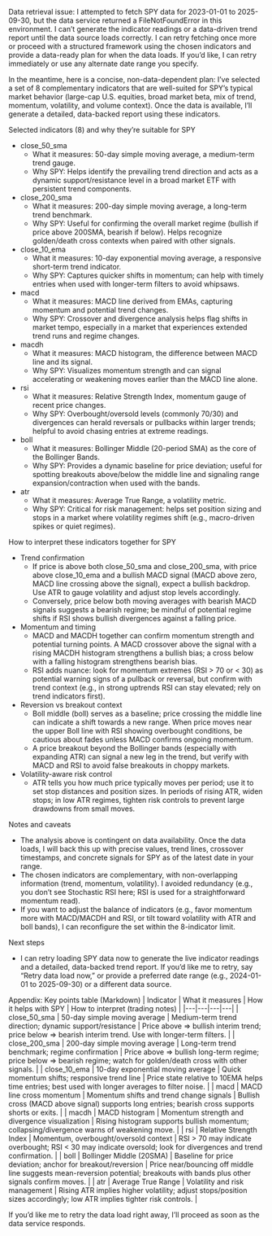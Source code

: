 Data retrieval issue: I attempted to fetch SPY data for 2023-01-01 to 2025-09-30, but the data service returned a FileNotFoundError in this environment. I can’t generate the indicator readings or a data-driven trend report until the data source loads correctly. I can retry fetching once more or proceed with a structured framework using the chosen indicators and provide a data-ready plan for when the data loads. If you’d like, I can retry immediately or use any alternate date range you specify.

In the meantime, here is a concise, non-data-dependent plan: I’ve selected a set of 8 complementary indicators that are well-suited for SPY’s typical market behavior (large-cap U.S. equities, broad market beta, mix of trend, momentum, volatility, and volume context). Once the data is available, I’ll generate a detailed, data-backed report using these indicators.

Selected indicators (8) and why they’re suitable for SPY
- close_50_sma
  - What it measures: 50-day simple moving average, a medium-term trend gauge.
  - Why SPY: Helps identify the prevailing trend direction and acts as a dynamic support/resistance level in a broad market ETF with persistent trend components.
- close_200_sma
  - What it measures: 200-day simple moving average, a long-term trend benchmark.
  - Why SPY: Useful for confirming the overall market regime (bullish if price above 200SMA, bearish if below). Helps recognize golden/death cross contexts when paired with other signals.
- close_10_ema
  - What it measures: 10-day exponential moving average, a responsive short-term trend indicator.
  - Why SPY: Captures quicker shifts in momentum; can help with timely entries when used with longer-term filters to avoid whipsaws.
- macd
  - What it measures: MACD line derived from EMAs, capturing momentum and potential trend changes.
  - Why SPY: Crossover and divergence analysis helps flag shifts in market tempo, especially in a market that experiences extended trend runs and regime changes.
- macdh
  - What it measures: MACD histogram, the difference between MACD line and its signal.
  - Why SPY: Visualizes momentum strength and can signal accelerating or weakening moves earlier than the MACD line alone.
- rsi
  - What it measures: Relative Strength Index, momentum gauge of recent price changes.
  - Why SPY: Overbought/oversold levels (commonly 70/30) and divergences can herald reversals or pullbacks within larger trends; helpful to avoid chasing entries at extreme readings.
- boll
  - What it measures: Bollinger Middle (20-period SMA) as the core of the Bollinger Bands.
  - Why SPY: Provides a dynamic baseline for price deviation; useful for spotting breakouts above/below the middle line and signaling range expansion/contraction when used with the bands.
- atr
  - What it measures: Average True Range, a volatility metric.
  - Why SPY: Critical for risk management: helps set position sizing and stops in a market where volatility regimes shift (e.g., macro-driven spikes or quiet regimes).

How to interpret these indicators together for SPY
- Trend confirmation
  - If price is above both close_50_sma and close_200_sma, with price above close_10_ema and a bullish MACD signal (MACD above zero, MACD line crossing above the signal), expect a bullish backdrop. Use ATR to gauge volatility and adjust stop levels accordingly.
  - Conversely, price below both moving averages with bearish MACD signals suggests a bearish regime; be mindful of potential regime shifts if RSI shows bullish divergences against a falling price.
- Momentum and timing
  - MACD and MACDH together can confirm momentum strength and potential turning points. A MACD crossover above the signal with a rising MACDH histogram strengthens a bullish bias; a cross below with a falling histogram strengthens bearish bias.
  - RSI adds nuance: look for momentum extremes (RSI > 70 or < 30) as potential warning signs of a pullback or reversal, but confirm with trend context (e.g., in strong uptrends RSI can stay elevated; rely on trend indicators first).
- Reversion vs breakout context
  - Boll middle (boll) serves as a baseline; price crossing the middle line can indicate a shift towards a new range. When price moves near the upper Boll line with RSI showing overbought conditions, be cautious about fades unless MACD confirms ongoing momentum.
  - A price breakout beyond the Bollinger bands (especially with expanding ATR) can signal a new leg in the trend, but verify with MACD and RSI to avoid false breakouts in choppy markets.
- Volatility-aware risk control
  - ATR tells you how much price typically moves per period; use it to set stop distances and position sizes. In periods of rising ATR, widen stops; in low ATR regimes, tighten risk controls to prevent large drawdowns from small moves.

Notes and caveats
- The analysis above is contingent on data availability. Once the data loads, I will back this up with precise values, trend lines, crossover timestamps, and concrete signals for SPY as of the latest date in your range.
- The chosen indicators are complementary, with non-overlapping information (trend, momentum, volatility). I avoided redundancy (e.g., you don’t see Stochastic RSI here; RSI is used for a straightforward momentum read).
- If you want to adjust the balance of indicators (e.g., favor momentum more with MACD/MACDH and RSI, or tilt toward volatility with ATR and boll bands), I can reconfigure the set within the 8-indicator limit.

Next steps
- I can retry loading SPY data now to generate the live indicator readings and a detailed, data-backed trend report. If you’d like me to retry, say “Retry data load now,” or provide a preferred date range (e.g., 2024-01-01 to 2025-09-30) or a different data source.

Appendix: Key points table (Markdown)
| Indicator | What it measures | How it helps with SPY | How to interpret (trading notes) |
|---|---|---|---|
| close_50_sma | 50-day simple moving average | Medium-term trend direction; dynamic support/resistance | Price above => bullish interim trend; price below => bearish interim trend. Use with longer-term filters. |
| close_200_sma | 200-day simple moving average | Long-term trend benchmark; regime confirmation | Price above => bullish long-term regime; price below => bearish regime; watch for golden/death cross with other signals. |
| close_10_ema | 10-day exponential moving average | Quick momentum shifts; responsive trend line | Price state relative to 10EMA helps time entries; best used with longer averages to filter noise. |
| macd | MACD line cross momentum | Momentum shifts and trend change signals | Bullish cross (MACD above signal) supports long entries; bearish cross supports shorts or exits. | 
| macdh | MACD histogram | Momentum strength and divergence visualization | Rising histogram supports bullish momentum; collapsing/divergence warns of weakening move. |
| rsi | Relative Strength Index | Momentum, overbought/oversold context | RSI > 70 may indicate overbought; RSI < 30 may indicate oversold; look for divergences and trend confirmation. |
| boll | Bollinger Middle (20SMA) | Baseline for price deviation; anchor for breakout/reversion | Price near/bouncing off middle line suggests mean-reversion potential; breakouts with bands plus other signals confirm moves. |
| atr | Average True Range | Volatility and risk management | Rising ATR implies higher volatility; adjust stops/position sizes accordingly; low ATR implies tighter risk controls. |

If you’d like me to retry the data load right away, I’ll proceed as soon as the data service responds.